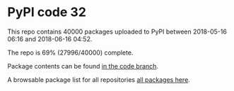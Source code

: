# PyPI code 32

This repo contains 40000 packages uploaded to PyPI between 
2018-05-16 06:16 and 2018-06-16 04:52.

The repo is 69% (27996/40000) complete.

Package contents can be found [in the code branch](https://github.com/pypi-data/pypi-mirror-32/tree/code/packages).

A browsable package list for all repositories [all packages here](https://pypi-data.github.io/website/repositories/pypi-mirror-32).


